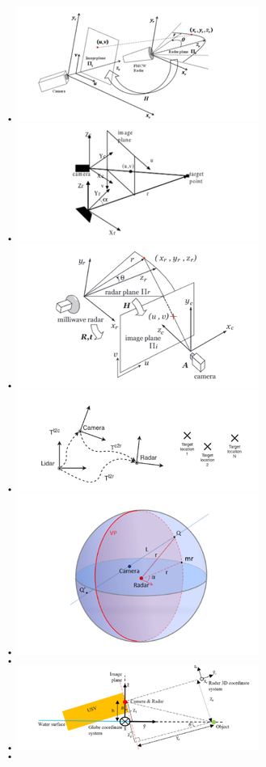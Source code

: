 - ![image.png](../assets/image_1653620268664_0.png)
- ![image.png](../assets/image_1653620291303_0.png)
- ![image.png](../assets/image_1653620308906_0.png)
- ![image.png](../assets/image_1653620351419_0.png)
- ![image.png](../assets/image_1653620373778_0.png)
-
- ![image.png](../assets/image_1653620435318_0.png)
-